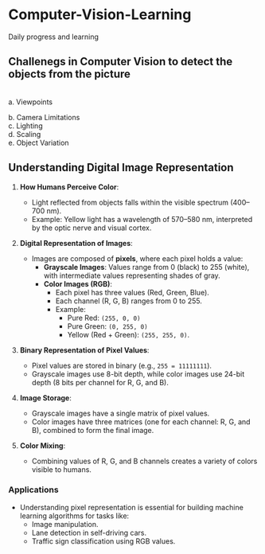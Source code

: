 # Computer-Vision-Learning
Daily progress and learning
<br>
## Challenegs in Computer Vision to detect the objects from the picture
<br>
  a. Viewpoints
<br>

  b. Camera Limitations
<br>
  c. Lighting
<br>
  d. Scaling
  <br>
  e. Object Variation
<br>

## Understanding Digital Image Representation  
1. **How Humans Perceive Color**:  
   - Light reflected from objects falls within the visible spectrum (400–700 nm).  
   - Example: Yellow light has a wavelength of 570–580 nm, interpreted by the optic nerve and visual cortex.  

2. **Digital Representation of Images**:  
   - Images are composed of **pixels**, where each pixel holds a value:  
     - **Grayscale Images**: Values range from 0 (black) to 255 (white), with intermediate values representing shades of gray.  
     - **Color Images (RGB)**:  
       - Each pixel has three values (Red, Green, Blue).  
       - Each channel (R, G, B) ranges from 0 to 255.  
       - Example:  
         - Pure Red: `(255, 0, 0)`  
         - Pure Green: `(0, 255, 0)`  
         - Yellow (Red + Green): `(255, 255, 0)`.  

3. **Binary Representation of Pixel Values**:  
   - Pixel values are stored in binary (e.g., `255 = 11111111`).  
   - Grayscale images use 8-bit depth, while color images use 24-bit depth (8 bits per channel for R, G, and B).  

4. **Image Storage**:  
   - Grayscale images have a single matrix of pixel values.  
   - Color images have three matrices (one for each channel: R, G, and B), combined to form the final image.  

5. **Color Mixing**:  
   - Combining values of R, G, and B channels creates a variety of colors visible to humans.  

### Applications  
- Understanding pixel representation is essential for building machine learning algorithms for tasks like:  
  - Image manipulation.  
  - Lane detection in self-driving cars.  
  - Traffic sign classification using RGB values.  
